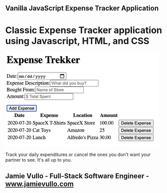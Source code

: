 ## Vanilla JavaScript Expense Tracker Application

# Classic Expense Tracker application using Javascript, HTML, and CSS

<img src="ExpenseTrekker.png"/>

Track your daily expenditures or cancel the ones you don't want your partner to see. It's all up to you. 

## Jamie Vullo - Full-Stack Software Engineer - www.jamievullo.com